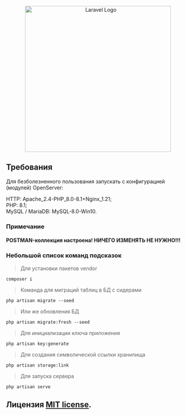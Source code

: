 <p align="center"><a href="https://laravel.com" target="_blank"><img src="https://raw.githubusercontent.com/laravel/art/master/logo-lockup/5%20SVG/2%20CMYK/1%20Full%20Color/laravel-logolockup-cmyk-red.svg" width="400" alt="Laravel Logo"></a></p>

## Требования
Для безболезненного пользования запускать с конфигурацией (модулей) OpenServer:

HTTP: Apache_2.4-PHP_8.0-8.1+Nginx_1.21; <br>
PHP: 8.1; <br>
MySQL / MariaDB: MySQL-8.0-Win10.

### Примечание <br>
#### POSTMAN-коллекция настроена! НИЧЕГО ИЗМЕНЯТЬ НЕ НУЖНО!!!

### Небольшой список команд подсказок

> Для установки пакетов vendor
````
composer i
````
> Команда для миграций таблиц в БД с сидерами
````
php artisan migrate --seed
````
> Или же обновления БД
````
php artisan migrate:fresh --seed
````
> Для инициализации ключа приложения
````
php artisan key:generate
````
> Для создания символической ссылки хранилища
````
php artisan storage:link
````
> Для запуска сервера
````
php artisan serve
````

## Лицензия [MIT license](https://opensource.org/licenses/MIT).
